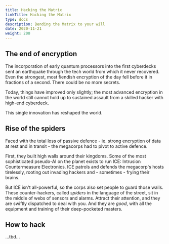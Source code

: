 ```yaml
---
title: Hacking the Matrix
linkTitle: Hacking the Matrix
type: docs
description: Bending the Matrix to your will
date: 2020-11-21
weight: 200
---
```


## The end of encryption

The incorporation of early quantum processors into the first cyberdecks sent an earthquake through the tech world from which it never recovered. Even the strongest, most fiendish encryption of the day fell before it in fractions of a second. There could be no more secrets. 

Today, things have improved only slightly; the most advanced encryption in the world still cannot hold up to sustained assault from a skilled hacker with high-end cyberdeck.

This single innovation has reshaped the world.

## Rise of the spiders

Faced with the total loss of passive defence - ie. strong encryption of data at rest and in transit - the megacorps had to pivot to active defence. 

First, they built high walls around their kingdoms. Some of the most sophisticated pseudo-AI on the planet exists to run ICE: Intrusion Countermeasure Electronics. ICE patrols and defends the megacorp's hosts tirelessly, rooting out invading hackers and - sometimes - frying their brains.

But ICE isn't all-powerful, so the corps also set people to guard those walls. These counter-hackers, called *spiders* in the language of the street, sit in the middle of webs of sensors and alarms. Attract their attention, and they are swiftly dispatched to deal with you. And they are *good*, with all the equipment and training of their deep-pocketed masters.

## How to hack

...tbd...

